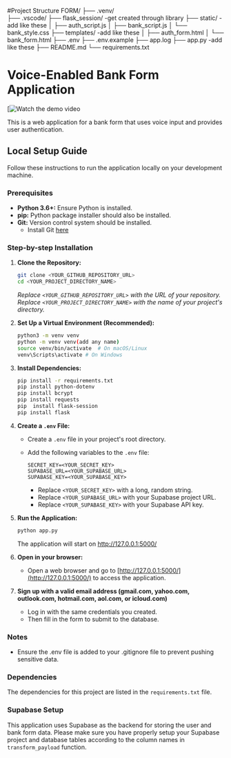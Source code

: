 #Project Structure
FORM/
├── .venv/                     
├── .vscode/
├── flask_session/         -get created through library 
├── static/                -add like these 
│ ├── auth_script.js
│ ├── bank_script.js
│ └── bank_style.css
├── templates/             -add like these 
│ ├── auth_form.html
│ └── bank_form.html
├── .env
├── .env.example
├── app.log 
├── app.py                 -add like these 
├── README.md
└── requirements.txt

# Voice-Enabled Bank Form Application
[![Watch the demo video](<https://drive.google.com/file/d/1SUTJHkhfNT-ucLxOVnBwaBixPPvD-GKr/view?usp=sharing>)

This is a web application for a bank form that uses voice input and provides user authentication.

## Local Setup Guide

Follow these instructions to run the application locally on your development machine.

### Prerequisites
-   **Python 3.6+:** Ensure Python is installed.
-   **pip:** Python package installer should also be installed.
-   **Git:** Version control system should be installed.
    * Install Git [here](https://git-scm.com/downloads)

### Step-by-step Installation
1.  **Clone the Repository:**

    ```bash
    git clone <YOUR_GITHUB_REPOSITORY_URL>
    cd <YOUR_PROJECT_DIRECTORY_NAME>
    ```

    *Replace `<YOUR_GITHUB_REPOSITORY_URL>` with the URL of your repository.*
    *Replace `<YOUR_PROJECT_DIRECTORY_NAME>` with the name of your project's directory.*

2.  **Set Up a Virtual Environment (Recommended):**

    ```bash
    python3 -m venv venv
    python -m venv venv(add any name)
    source venv/bin/activate  # On macOS/Linux
    venv\Scripts\activate # On Windows
    ```


3.  **Install Dependencies:**

    ```bash
    pip install -r requirements.txt
    pip install python-dotenv
    pip install bcrypt
    pip install requests
    pip  install flask-session
    pip install flask
    
    ```

4.  **Create a `.env` File:**

    *   Create a `.env` file in your project's root directory.

    *   Add the following variables to the `.env` file:

        ```env
        SECRET_KEY=<YOUR_SECRET_KEY>
        SUPABASE_URL=<YOUR_SUPABASE_URL>
        SUPABASE_KEY=<YOUR_SUPABASE_KEY>
        ```

        *   Replace `<YOUR_SECRET_KEY>` with a long, random string.
        *   Replace `<YOUR_SUPABASE_URL>` with your Supabase project URL.
        *   Replace `<YOUR_SUPABASE_KEY>` with your Supabase API key.

5.  **Run the Application:**

    ```bash
    python app.py
    ```
    The application will start on http://127.0.0.1:5000/

6.  **Open in your browser:**
     *   Open a web browser and go to [http://127.0.0.1:5000/](http://127.0.0.1:5000/) to access the application.

7.  **Sign up with a valid email address (gmail.com, yahoo.com, outlook.com, hotmail.com, aol.com, or icloud.com)**
    *  Log in with the same credentials you created.
    *  Then fill in the form to submit to the database.
    
 ### Notes

-   Ensure the .env file is added to your .gitignore file to prevent pushing sensitive data.

### Dependencies
The dependencies for this project are listed in the `requirements.txt` file.

### Supabase Setup
This application uses Supabase as the backend for storing the user and bank form data. Please make sure you have properly setup your Supabase project and database tables according to the column names in `transform_payload` function.












